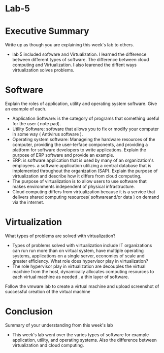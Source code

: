 # Lab-5
# Executive Summary

Write up as though you are explaining this week's lab to others.
* lab 5 included software and Virtualization. I learned the difference between different types of software. The difference between cloud computing and Virtualization. I also learened the diffent ways virtualization solves problems.
# Software

Explain the roles of application, utility and operating system software. Give an example of each.
* Application Software: is the category of programs that something useful for the user ( note pad).
* Utility Software: software that allows you to fix or modify your computer in some way ( Antivirus software ).
* Operating system software: Manageing the hardware resources of the computer, providing the user-terface components, and providing a platform for software developers to write applications.
Explain the purpose of ERP software and provide an example.
* ERP: is software application that is used by many of an organization's employees. a software application utilizing a central database that is implemented throughout the organization (SAP).
Explain the purpose of virtualization and describe how it differs from cloud computing.
* The purpose of virtualization is to allow users to use software that makes environments independent of physical infrastructure.
* Cloud computing differs from virtualization because it is a service that delivers shared computing resources( softwareand/or data ) on demand via the internet.
# Virtualization

What types of problems are solved with virtualization?
* Types of problems solved with virtualization include IT organizations can run run more than on virtual system, have multiple operating systems, applications on a single server, economies  of scale and greater efficiency.
What role does hypervisor play in virtualization?
* The role hypervisor play in virtualization are decouples the virtual machine from the host, dynamically allocates computing resources to each virtual machine as needed , a thin layer of software.

Follow the vmware lab to create a virtual machine and upload screenshot of successful creation of the virtual machine
# Conclusion

Summary of your understanding from this week's lab
* This week's lab went over the varies types of software for example application, utility, and operating systems. Also the difference between virtualization and cloud computing.
